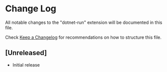 # Change Log

All notable changes to the "dotnet-run" extension will be documented in this file.

Check [Keep a Changelog](http://keepachangelog.com/) for recommendations on how to structure this file.

## [Unreleased]

- Initial release